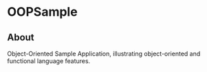# OOPSample
## About
Object-Oriented Sample Application, illustrating object-oriented and functional language features.